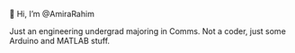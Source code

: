 👋 Hi, I’m @AmiraRahim

Just an engineering undergrad majoring in Comms. Not a coder, just some Arduino and MATLAB stuff.

